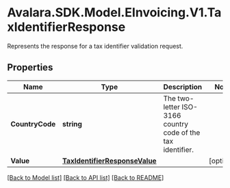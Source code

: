 # Avalara.SDK.Model.EInvoicing.V1.TaxIdentifierResponse
Represents the response for a tax identifier validation request.

## Properties

Name | Type | Description | Notes
------------ | ------------- | ------------- | -------------
**CountryCode** | **string** | The two-letter ISO-3166 country code of the tax identifier. | 
**Value** | [**TaxIdentifierResponseValue**](TaxIdentifierResponseValue.md) |  | [optional] 

[[Back to Model list]](../../../README.md#documentation-for-models) [[Back to API list]](../../../README.md#documentation-for-api-endpoints) [[Back to README]](../../../README.md)

